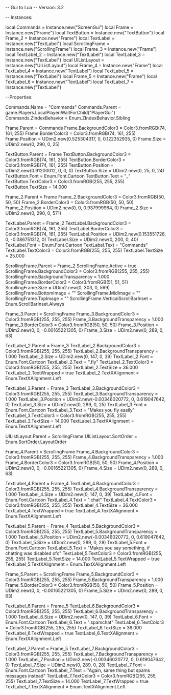 -- Gui to Lua
-- Version: 3.2

-- Instances:

local Commands = Instance.new("ScreenGui")
local Frame = Instance.new("Frame")
local TextButton = Instance.new("TextButton")
local Frame_2 = Instance.new("Frame")
local TextLabel = Instance.new("TextLabel")
local ScrollingFrame = Instance.new("ScrollingFrame")
local Frame_3 = Instance.new("Frame")
local TextLabel_2 = Instance.new("TextLabel")
local TextLabel_3 = Instance.new("TextLabel")
local UIListLayout = Instance.new("UIListLayout")
local Frame_4 = Instance.new("Frame")
local TextLabel_4 = Instance.new("TextLabel")
local TextLabel_5 = Instance.new("TextLabel")
local Frame_5 = Instance.new("Frame")
local TextLabel_6 = Instance.new("TextLabel")
local TextLabel_7 = Instance.new("TextLabel")

--Properties:

Commands.Name = "Commands"
Commands.Parent = game.Players.LocalPlayer:WaitForChild("PlayerGui")
Commands.ZIndexBehavior = Enum.ZIndexBehavior.Sibling

Frame.Parent = Commands
Frame.BackgroundColor3 = Color3.fromRGB(74, 161, 255)
Frame.BorderColor3 = Color3.fromRGB(74, 161, 255)
Frame.Position = UDim2.new(0.525304317, 0, 0.122352935, 0)
Frame.Size = UDim2.new(0, 290, 0, 25)

TextButton.Parent = Frame
TextButton.BackgroundColor3 = Color3.fromRGB(74, 161, 255)
TextButton.BorderColor3 = Color3.fromRGB(74, 161, 255)
TextButton.Position = UDim2.new(0.91200012, 0, 0, 0)
TextButton.Size = UDim2.new(0, 25, 0, 24)
TextButton.Font = Enum.Font.Cartoon
TextButton.Text = "_"
TextButton.TextColor3 = Color3.fromRGB(255, 255, 255)
TextButton.TextSize = 14.000

Frame_2.Parent = Frame
Frame_2.BackgroundColor3 = Color3.fromRGB(50, 50, 50)
Frame_2.BorderColor3 = Color3.fromRGB(50, 50, 50)
Frame_2.Position = UDim2.new(0, 0, 0.937999964, 0)
Frame_2.Size = UDim2.new(0, 290, 0, 571)

TextLabel.Parent = Frame_2
TextLabel.BackgroundColor3 = Color3.fromRGB(74, 161, 255)
TextLabel.BorderColor3 = Color3.fromRGB(74, 161, 255)
TextLabel.Position = UDim2.new(0.153551728, 0, -0.086751312, 0)
TextLabel.Size = UDim2.new(0, 200, 0, 40)
TextLabel.Font = Enum.Font.Cartoon
TextLabel.Text = "Commands"
TextLabel.TextColor3 = Color3.fromRGB(255, 255, 255)
TextLabel.TextSize = 25.000

ScrollingFrame.Parent = Frame_2
ScrollingFrame.Active = true
ScrollingFrame.BackgroundColor3 = Color3.fromRGB(255, 255, 255)
ScrollingFrame.BackgroundTransparency = 1.000
ScrollingFrame.BorderColor3 = Color3.fromRGB(51, 51, 51)
ScrollingFrame.Size = UDim2.new(0, 303, 0, 569)
ScrollingFrame.BottomImage = ""
ScrollingFrame.MidImage = ""
ScrollingFrame.TopImage = ""
ScrollingFrame.VerticalScrollBarInset = Enum.ScrollBarInset.Always

Frame_3.Parent = ScrollingFrame
Frame_3.BackgroundColor3 = Color3.fromRGB(255, 255, 255)
Frame_3.BackgroundTransparency = 1.000
Frame_3.BorderColor3 = Color3.fromRGB(50, 50, 50)
Frame_3.Position = UDim2.new(0, 0, -0.00165221305, 0)
Frame_3.Size = UDim2.new(0, 289, 0, 63)

TextLabel_2.Parent = Frame_3
TextLabel_2.BackgroundColor3 = Color3.fromRGB(255, 255, 255)
TextLabel_2.BackgroundTransparency = 1.000
TextLabel_2.Size = UDim2.new(0, 147, 0, 39)
TextLabel_2.Font = Enum.Font.Cartoon
TextLabel_2.Text = ".fly"
TextLabel_2.TextColor3 = Color3.fromRGB(255, 255, 255)
TextLabel_2.TextSize = 36.000
TextLabel_2.TextWrapped = true
TextLabel_2.TextXAlignment = Enum.TextXAlignment.Left

TextLabel_3.Parent = Frame_3
TextLabel_3.BackgroundColor3 = Color3.fromRGB(255, 255, 255)
TextLabel_3.BackgroundTransparency = 1.000
TextLabel_3.Position = UDim2.new(-0.00346020772, 0, 0.619047642, 0)
TextLabel_3.Size = UDim2.new(0, 289, 0, 25)
TextLabel_3.Font = Enum.Font.Cartoon
TextLabel_3.Text = "Makes you fly easily"
TextLabel_3.TextColor3 = Color3.fromRGB(255, 255, 255)
TextLabel_3.TextSize = 14.000
TextLabel_3.TextXAlignment = Enum.TextXAlignment.Left

UIListLayout.Parent = ScrollingFrame
UIListLayout.SortOrder = Enum.SortOrder.LayoutOrder

Frame_4.Parent = ScrollingFrame
Frame_4.BackgroundColor3 = Color3.fromRGB(255, 255, 255)
Frame_4.BackgroundTransparency = 1.000
Frame_4.BorderColor3 = Color3.fromRGB(50, 50, 50)
Frame_4.Position = UDim2.new(0, 0, -0.00165221305, 0)
Frame_4.Size = UDim2.new(0, 289, 0, 63)

TextLabel_4.Parent = Frame_4
TextLabel_4.BackgroundColor3 = Color3.fromRGB(255, 255, 255)
TextLabel_4.BackgroundTransparency = 1.000
TextLabel_4.Size = UDim2.new(0, 147, 0, 39)
TextLabel_4.Font = Enum.Font.Cartoon
TextLabel_4.Text = ".chat"
TextLabel_4.TextColor3 = Color3.fromRGB(255, 255, 255)
TextLabel_4.TextSize = 36.000
TextLabel_4.TextWrapped = true
TextLabel_4.TextXAlignment = Enum.TextXAlignment.Left

TextLabel_5.Parent = Frame_4
TextLabel_5.BackgroundColor3 = Color3.fromRGB(255, 255, 255)
TextLabel_5.BackgroundTransparency = 1.000
TextLabel_5.Position = UDim2.new(-0.00346020772, 0, 0.619047642, 0)
TextLabel_5.Size = UDim2.new(0, 289, 0, 28)
TextLabel_5.Font = Enum.Font.Cartoon
TextLabel_5.Text = "Makes you say something, if chatting was disabled ofc"
TextLabel_5.TextColor3 = Color3.fromRGB(255, 255, 255)
TextLabel_5.TextSize = 14.000
TextLabel_5.TextWrapped = true
TextLabel_5.TextXAlignment = Enum.TextXAlignment.Left

Frame_5.Parent = ScrollingFrame
Frame_5.BackgroundColor3 = Color3.fromRGB(255, 255, 255)
Frame_5.BackgroundTransparency = 1.000
Frame_5.BorderColor3 = Color3.fromRGB(50, 50, 50)
Frame_5.Position = UDim2.new(0, 0, -0.00165221305, 0)
Frame_5.Size = UDim2.new(0, 289, 0, 63)

TextLabel_6.Parent = Frame_5
TextLabel_6.BackgroundColor3 = Color3.fromRGB(255, 255, 255)
TextLabel_6.BackgroundTransparency = 1.000
TextLabel_6.Size = UDim2.new(0, 147, 0, 39)
TextLabel_6.Font = Enum.Font.Cartoon
TextLabel_6.Text = ".spamchat"
TextLabel_6.TextColor3 = Color3.fromRGB(255, 255, 255)
TextLabel_6.TextSize = 36.000
TextLabel_6.TextWrapped = true
TextLabel_6.TextXAlignment = Enum.TextXAlignment.Left

TextLabel_7.Parent = Frame_5
TextLabel_7.BackgroundColor3 = Color3.fromRGB(255, 255, 255)
TextLabel_7.BackgroundTransparency = 1.000
TextLabel_7.Position = UDim2.new(-0.00346020772, 0, 0.619047642, 0)
TextLabel_7.Size = UDim2.new(0, 289, 0, 28)
TextLabel_7.Font = Enum.Font.Cartoon
TextLabel_7.Text = "Again, same thing but spams messages instead"
TextLabel_7.TextColor3 = Color3.fromRGB(255, 255, 255)
TextLabel_7.TextSize = 14.000
TextLabel_7.TextWrapped = true
TextLabel_7.TextXAlignment = Enum.TextXAlignment.Left
